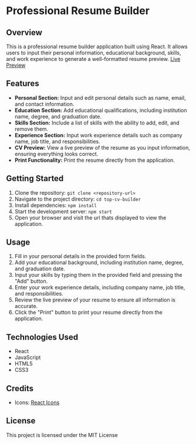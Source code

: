 # Professional Resume Builder

## Overview
This is a professional resume builder application built using React. It allows users to input their personal information, educational background, skills, and work experience to generate a well-formatted resume preview.
[Live Preview](https://top-cv-builder.vercel.app/)

## Features
- **Personal Section:** Input and edit personal details such as name, email, and contact information.
- **Education Section:** Add educational qualifications, including institution name, degree, and graduation date.
- **Skills Section:** Include a list of skills with the ability to add, edit, and remove them.
- **Experience Section:** Input work experience details such as company name, job title, and responsibilities.
- **CV Preview:** View a live preview of the resume as you input information, ensuring everything looks correct.
- **Print Functionality:** Print the resume directly from the application.

## Getting Started
1. Clone the repository: `git clone <repository-url>`
2. Navigate to the project directory: `cd top-cv-builder`
3. Install dependencies: `npm install`
4. Start the development server: `npm start`
5. Open your browser and visit the url thats displayed to view the application.

## Usage
1. Fill in your personal details in the provided form fields.
2. Add your educational background, including institution name, degree, and graduation date.
3. Input your skills by typing them in the provided field and pressing the "Add" button.
4. Enter your work experience details, including company name, job title, and responsibilities.
5. Review the live preview of your resume to ensure all information is accurate.
6. Click the "Print" button to print your resume directly from the application.

## Technologies Used
- React
- JavaScript
- HTML5
- CSS3

## Credits
- Icons: [React Icons](https://react-icons.github.io/react-icons/)

## License
This project is licensed under the MIT License
